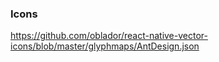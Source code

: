### Icons

https://github.com/oblador/react-native-vector-icons/blob/master/glyphmaps/AntDesign.json
